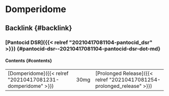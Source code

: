 # Domperidome


## Backlink {#backlink}


### [Pantocid DSR]({{< relref "20210417081104-pantocid_dsr" >}}) {#pantocid-dsr--20210417081104-pantocid-dsr-dot-md}


#### Contents {#contents}

|                                                            |      |                                                                        |
|------------------------------------------------------------|------|------------------------------------------------------------------------|
| [Domperidome]({{< relref "20210417081231-domperidome" >}}) | 30mg | [Prolonged Release]({{< relref "20210417081254-prolonged_release" >}}) |

